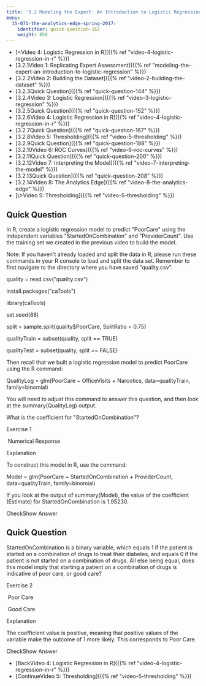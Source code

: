 ```yaml
---
title: '3.2 Modeling the Expert: An Introduction to Logistic Regression'
menu:
  15-071-the-analytics-edge-spring-2017:
    identifier: quick-question-167
    weight: 850
---
```

*   [<Video 4: Logistic Regression in R]({{% ref "video-4-logistic-regression-in-r" %}})
*   [3.2.1Video 1: Replicating Expert Assessment]({{% ref "modeling-the-expert-an-introduction-to-logistic-regression" %}})
*   [3.2.2Video 2: Building the Dataset]({{% ref "video-2-building-the-dataset" %}})
*   [3.2.3Quick Question]({{% ref "quick-question-144" %}})
*   [3.2.4Video 3: Logistic Regression]({{% ref "video-3-logistic-regression" %}})
*   [3.2.5Quick Question]({{% ref "quick-question-152" %}})
*   [3.2.6Video 4: Logistic Regression in R]({{% ref "video-4-logistic-regression-in-r" %}})
*   [3.2.7Quick Question]({{% ref "quick-question-167" %}})
*   [3.2.8Video 5: Thresholding]({{% ref "video-5-thresholding" %}})
*   [3.2.9Quick Question]({{% ref "quick-question-188" %}})
*   [3.2.10Video 6: ROC Curves]({{% ref "video-6-roc-curves" %}})
*   [3.2.11Quick Question]({{% ref "quick-question-200" %}})
*   [3.2.12Video 7: Interpreting the Model]({{% ref "video-7-interpreting-the-model" %}})
*   [3.2.13Quick Question]({{% ref "quick-question-208" %}})
*   [3.2.14Video 8: The Analytics Edge]({{% ref "video-8-the-analytics-edge" %}})
*   [\\>Video 5: Thresholding]({{% ref "video-5-thresholding" %}})

Quick Question
--------------

In R, create a logistic regression model to predict "PoorCare" using the independent variables "StartedOnCombination" and "ProviderCount". Use the training set we created in the previous video to build the model.

Note: If you haven't already loaded and split the data in R, please run these commands in your R console to load and split the data set. Remember to first navigate to the directory where you have saved "quality.csv".

quality = read.csv("quality.csv")

install.packages("caTools")

library(caTools)

set.seed(88)

split = sample.split(quality$PoorCare, SplitRatio = 0.75)

qualityTrain = subset(quality, split == TRUE)

qualityTest = subset(quality, split == FALSE)

Then recall that we built a logistic regression model to predict PoorCare using the R command:

QualityLog = glm(PoorCare ~ OfficeVisits + Narcotics, data=qualityTrain, family=binomial)

You will need to adjust this command to answer this question, and then look at the summary(QualityLog) output.

What is the coefficient for "StartedOnCombination"?

Exercise 1

&nbsp;Numerical Response&nbsp;

Explanation

To construct this model in R, use the command:

Model = glm(PoorCare ~ StartedOnCombination + ProviderCount, data=qualityTrain, family=binomial)

If you look at the output of summary(Model), the value of the coefficient (Estimate) for StartedOnCombination is 1.95230.

CheckShow Answer

Quick Question
--------------

StartedOnCombination is a binary variable, which equals 1 if the patient is started on a combination of drugs to treat their diabetes, and equals 0 if the patient is not started on a combination of drugs. All else being equal, does this model imply that starting a patient on a combination of drugs is indicative of poor care, or good care?

Exercise 2

&nbsp;Poor Care&nbsp;

&nbsp;Good Care&nbsp;

Explanation

The coefficient value is positive, meaning that positive values of the variable make the outcome of 1 more likely. This corresponds to Poor Care.

CheckShow Answer

*   [BackVideo 4: Logistic Regression in R]({{% ref "video-4-logistic-regression-in-r" %}})
*   [ContinueVideo 5: Thresholding]({{% ref "video-5-thresholding" %}})